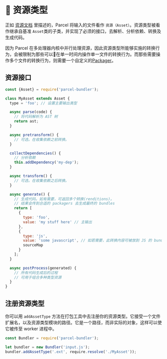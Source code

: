# 📝 资源类型

正如 [资源文档](assets.html) 里描述的，Parcel 将输入的文件看作 `资源（Asset）`。资源类型被看作继承自基准 `Asset`类的子类，并实现了必须的接口，去解析、分析依赖、转换及生成代码。

因为 Parcel 在多处理器内核中并行处理资源，因此资源类型所能够实施的转换行为，会被限制为那些可以在单一时间内操作单一文件的转换行为。而那些需要操作多个文件的转换行为，则需要一个自定义的[Packager](packagers.html)。

## 资源接口

```javascript
const {Asset} = require('parcel-bundler');

class MyAsset extends Asset {
  type = 'foo'; // 设置主要输出类型

  async parse(code) {
    // 将代码解析为 AST 树
    return ast;
  }

  async pretransform() {
    // 可选。在收集依赖之前转换。
  }

  collectDependencies() {
    // 分析依赖
    this.addDependency('my-dep');
  }

  async transform() {
    // 可选。在收集依赖之后转换。
  }

  async generate() {
    // 生成代码。如有需要，可返回多个转换(renditions)。
    // 结果会传到合适的 packagers 去生成最终的 bundles
    return [
      {
        type: 'foo',
        value: 'my stuff here' // 主输出
      },
      {
        type: 'js',
        value: 'some javascript', // 如若需要，此转换内容可被放到 JS 的 bundle 中
        sourceMap
      }
    ];
  }

  async postProcess(generated) {
    // 所有代码生成后的过程
    // 可用于组合多种类型资源
  }
}
```

## 注册资源类型

你可以用 `addAssetType` 方法在打包工具中去注册你的资源类型。它接受一个文件扩展名，以及资源类型模块的路径。它是一个路径，而非实际的对象，这样可以使它被传至 worker 进程中。

```javascript
const Bundler = require('parcel-bundler');

let bundler = new Bundler('input.js');
bundler.addAssetType('.ext', require.resolve('./MyAsset'));
```
